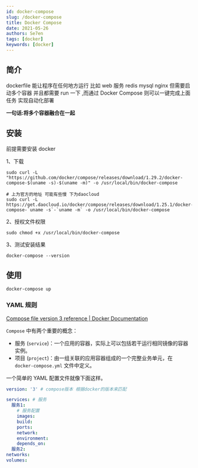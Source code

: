 ```yaml
---
id: docker-compose
slug: /docker-compose
title: Docker Compose
date: 2021-05-26
authors: Se7en
tags: [docker]
keywords: [docker]
---
```


<!-- truncate -->

## 简介

dockerfile 能让程序在任何地方运行 比如 web 服务 redis mysql nginx 但需要启动多个容器 并且都需要 run 一下 ,而通过 Docker Compose 则可以一键完成上面任务 实现自动化部署

**一句话:将多个容器融合在一起**

## 安装

前提需要安装 docker

1、下载

```shell
sudo curl -L "https://github.com/docker/compose/releases/download/1.29.2/docker-compose-$(uname -s)-$(uname -m)" -o /usr/local/bin/docker-compose

# 上为官方的地址 可能有些慢 下为daocloud
sudo curl -L https://get.daocloud.io/docker/compose/releases/download/1.25.1/docker-compose-`uname -s`-`uname -m` -o /usr/local/bin/docker-compose

```

2、授权文件权限

```shell
sudo chmod +x /usr/local/bin/docker-compose
```

3、测试安装结果

```
docker-compose --version
```

## 使用

```
docker-compose up
```

### YAML 规则

[Compose file version 3 reference | Docker Documentation](https://docs.docker.com/compose/compose-file/compose-file-v3/#compose-file-structure-and-examples)

`Compose` 中有两个重要的概念：

- 服务 (`service`)：一个应用的容器，实际上可以包括若干运行相同镜像的容器实例。
- 项目 (`project`)：由一组关联的应用容器组成的一个完整业务单元，在 `docker-compose.yml` 文件中定义。

一个简单的 YAML 配置文件就像下面这样。

```yaml
version: '3' # compose版本 根据docker的版本来匹配

services: # 服务
  服务1:
    # 服务配置
    images:
    build:
    ports:
    network:
    environment:
    depends_on:
  服务2:
networks:
volumes:
```
